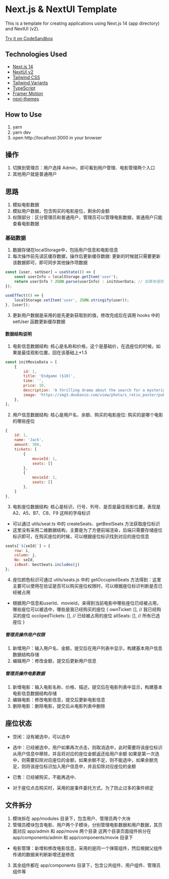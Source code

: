 # Next.js & NextUI Template

This is a template for creating applications using Next.js 14 (app directory) and NextUI (v2).

[Try it on CodeSandbox](https://githubbox.com/nextui-org/next-app-template)

## Technologies Used

- [Next.js 14](https://nextjs.org/docs/getting-started)
- [NextUI v2](https://nextui.org/)
- [Tailwind CSS](https://tailwindcss.com/)
- [Tailwind Variants](https://tailwind-variants.org)
- [TypeScript](https://www.typescriptlang.org/)
- [Framer Motion](https://www.framer.com/motion/)
- [next-themes](https://github.com/pacocoursey/next-themes)

## How to Use

1. yarn
2. yarn dev
3. open http://localhost:3000 in your browser

## 操作

1. 切换到管理员：用户选择 Admin，即可看到用户管理、电影管理两个入口
2. 其他用户就是普通用户

## 思路

1. 模拟电影数据
2. 模拟用户数据，包含购买的电影座位，剩余的金额
3. 权限部分：区分管理员和普通用户，管理员可以管理电影数据，普通用户只能查看电影数据

### 基础数据

1. 数据存储在localStorage中，包括用户信息和电影信息
2. 每次操作前先读区缓存数据，操作后更新缓存数据: 更新的时候就只需要更新该数据即可，即可同步其他操作项数据

```js
const [user, setUser] = useState(() => {
    const userInfo = localStorage.getItem('user');
    return userInfo ? JSON.parse(userInfo) : initUserData; // 如果有值则解析，否则初始化为空字符串
});

useEffect(() => {
    localStorage.setItem('user', JSON.stringify(user));
}, [user]);
```

3. 更新用户数据是采用的是先更新获取到的值，修改完成后在调用 hooks 中的 setUser 函数更新缓存数据

#### 数据结构说明

1. 电影信息数据结构: 核心是名称和价格，这个是基础价，在选座位的时候，如果是最佳观影位置，回在该基础上*1.5

```js
const initMovieData = [
    {
        id: 1,
        title: 'Endgame ($10)',
        time: '',
        price: 10,
        description: 'A thrilling drama about the search for a mysterious alien artifact that grants superhuman strength and control over the human population.',
        image: 'https://img3.doubanio.com/view/photo/s_ratio_poster/public/p2522206650.webp',
    },
];
```

2. 用户信息数据结构: 核心是用户名、余额、购买的电影座位: 购买的是哪个电影的哪些座位

```js
{
    id: 1,
    name: 'Jack',
    amount: 300,
    tickets: [
        {
            movieId: 1,
            seats: []
        },
        {
            movieId: 2,
            seats: []
        },
    ]
},
```

3. 电影座位数据结构: 核心是标识，行号、列号、是否是最佳观影位置，表现是 A2、A5、B7、C8、F9 这样的字母标识
- 可以通过 utils/seat.ts 中的 createSeats、getBestSeats 方法获取座位标识
- 这里没有采用二维数据结构，主要是为了方便前端渲染，后端只需要存储座位标识即可，在购买座位的时候，可以根据座位标识找到对应的座位信息

```js
seats[`${seId}`] = {
    row: i,
    column: j,
    No: seId,
    isBeat: bestSeats.includes(j)
};
```

4. 座位颜色标识可通过 utils/seats.js 中的 getOccupiedSeats 方法得到：这里主要可以使用在验证是否可以购买座位权限时，可以根据座位标识判断是否已经被占用
- 根据用户信息和userId、movieId，来得到当前电影中哪些座位已经被占用，哪些座位可以被选中，哪些是我已经购买的座位
{
    ownTicket: [], // 我已经购买的座位
    occiipedTickets: [], // 已经被占用的座位
    allSeats: [], // 所有已选座位
}

##### 管理员操作用户权限

1. 新增用户：输入用户名、金额，提交后在用户列表中显示，构建基本用户信息数据结构存储
2. 编辑用户：修改金额，提交后更新用户信息

##### 管理员操作电影数据

1. 新增电影：输入电影名称、价格、描述，提交后在电影列表中显示，构建基本电影信息数据结构存储
2. 编辑电影：修改电影信息，提交后更新电影信息
3. 删除电影：删除电影，提交后从电影列表中删除

## 座位状态

- 空闲：没有被选中，可以选中
- 选中：已经被选中，用户如果再次点击，则取消选中，此时需要将该座位标识从用户信息中移除，并且将对应的座位金额返还给用户余额
    如果是第一次选中，则需要扣除对应座位的金额，如果余额不足，则不能选中，如果余额充足，则将该座位标识加入用户信息中，并且扣除对应座位的金额
- 已售：已经被购买，不能再选中、

- 对于座位点击购买时，采用的是事件委托方式，为了防止过多的事件绑定


## 文件拆分

1. 模块拆在 app/modules 目录下，包含用户、管理员两个大块
2. 管理员模块包含电影、用户两个子模块，分别管理电影数据和用户数据，其页面对应 app/admin 和 app/movie 两个目录
    这两个目录页面组件拆分在 app/components/admin 和 app/components/movie 目录下

  - 电影管理：新增和修改电影信息，采用的是同一个弹窗组件，然后根据父组件传递的数据来判断新增还是修改

3. 其余组件都在 app/components 目录下，包含公共组件、用户组件、管理员组件等
